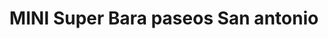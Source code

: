---
title: "MINI Super Bara paseos San antonio"
url: /aguascalientes/mini-super-bara-paseos-san-antonio/
shop: supermercado
---
